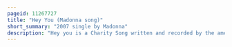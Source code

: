 ```yaml
---
pageid: 11267727
title: "Hey You (Madonna song)"
short_summary: "2007 single by Madonna"
description: "Hey you is a Charity Song written and recorded by the american Singer Madonna. She coproduced the Song with Pharrell Williams for the Campaign live Earth. It was released digitally on May 24, 2007 and was available on the Cd and Dvd of the Live Earth concerts on December 4, 2007. Musically it is a stripped-down Folksy Ballad with simple anthem-like Lyrics talking about how to save the World from Destruction. The Song received generally mixed Reviews with one Group of Reviewers commenting that the modest Message of the Song was uninspiring while Others called the Song Sweet and commended Madonna's Commitment to Charity."
---
```

